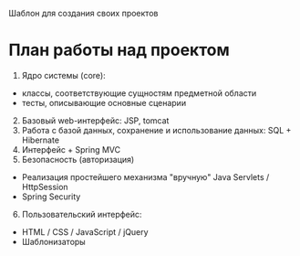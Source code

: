 Шаблон для создания своих проектов

План работы над проектом
========================

1. Ядро системы (core):
 * классы, соответствующие сущностям 
  предметной области
 * тесты, описывающие основные сценарии
2. Базовый web-интерфейс: JSP, tomcat
3. Работа с базой данных, сохранение и 
  использование данных: SQL + Hibernate
4. Интерфейс + Spring MVC
5. Безопасность (авторизация)
 * Реализация простейшего механизма "вручную" Java Servlets / HttpSession
 * Spring Security 
6. Пользовательский интерфейс: 
 * HTML / CSS / JavaScript / jQuery 
 * Шаблонизаторы 

